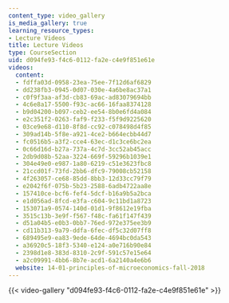 ```yaml
---
content_type: video_gallery
is_media_gallery: true
learning_resource_types:
- Lecture Videos
title: Lecture Videos
type: CourseSection
uid: d094fe93-f4c6-0112-fa2e-c4e9f851e61e
videos:
  content:
  - fdffa03d-0958-23ea-75ee-7f12d6af6829
  - dd238fb3-0945-0d07-030e-4a6be8ac37a1
  - c0f9f3aa-af3d-cb83-69ac-ad83079694bb
  - 4c6e8a17-5500-f93c-ac66-16faa8374128
  - b9d04200-b097-ceb2-ee54-8b0e6fd4a084
  - e2c351f2-0263-faf9-f233-f5f9d9225620
  - 03ce9e68-d110-8f8d-cc92-c078498d4f85
  - 309ad14b-5f8e-a921-4ce2-b664ecbb44d7
  - fc0516b5-a3f2-cce4-63ec-d1c3ce6bc2ea
  - 0c66d16d-b27a-737a-4c7d-3cc52ab45acc
  - 2db9d08b-52aa-3224-669f-59296b1039e1
  - 304e49e0-e987-1a80-6219-c51e3623fbc8
  - 21ccd01f-73fd-2bb6-dfc9-79008cb52158
  - 4f263057-ce68-85dd-8bb3-12d33cc79f79
  - e2042f6f-075b-5b23-2588-6adb4722aa8e
  - 157410ce-bcf6-fef4-5dcf-b16a9b5a2bca
  - e1d056ad-8fcd-e3fa-c604-9c11bd1a8723
  - 153071a9-0574-140d-01d1-9f8612e19fba
  - 3515c13b-3e9f-f567-f48c-fa61f147f439
  - d51a04b5-e0b3-0bb7-76ed-972e375ee3b9
  - cd11b313-9a79-ddfa-6fec-df5c32d07ff8
  - 689495e9-ea83-9ede-64de-4694bc0da543
  - a36920c5-18f3-5340-e124-a0e716b90e84
  - 2398d1e8-383d-8310-2c9f-591c57e15e64
  - a2c09991-4bb6-8b7e-acd1-6a2140a4e6b6
  website: 14-01-principles-of-microeconomics-fall-2018
---
```



{{< video-gallery "d094fe93-f4c6-0112-fa2e-c4e9f851e61e" >}}

